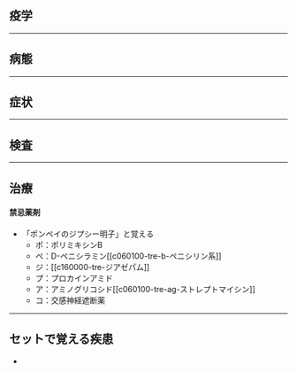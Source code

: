 ## 疫学
---
## 病態
---
## 症状
---
## 検査
---
## 治療

#### 禁忌薬剤
- 「ポンペイのジプシー明子」と覚える
	- ポ：ポリミキシンB
	- ペ：D-ペニシラミン[[c060100-tre-b-ペニシリン系]]
	- ジ：[[c160000-tre-ジアゼパム]]
	- プ：プロカインアミド
	- ア：アミノグリコシド[[c060100-tre-ag-ストレプトマイシン]]
	- コ：交感神経遮断薬
---
## セットで覚える疾患
-